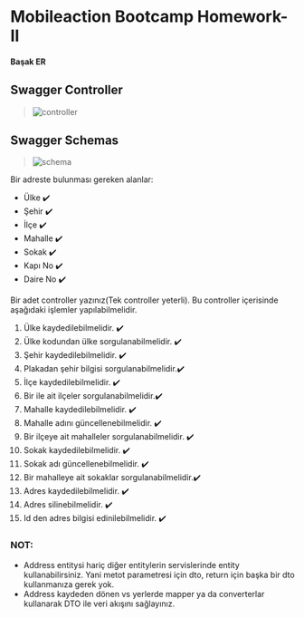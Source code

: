 # Mobileaction Bootcamp Homework-II

#### Başak ER

## Swagger Controller
> ![controller](https://user-images.githubusercontent.com/25417307/172879672-ad8fd42d-46fa-4867-b6c9-5fea6bb32695.png)

## Swagger Schemas

> ![schema](https://user-images.githubusercontent.com/25417307/172880212-93470235-57fe-45c6-b910-305d4d0d980f.png)

Bir adreste bulunması gereken alanlar:  
- Ülke ✔️
- Şehir ✔️
- İlçe ✔️
- Mahalle ✔️
- Sokak ✔️
- Kapı No  ✔️
- Daire No ✔️

Bir adet controller yazınız(Tek controller yeterli). Bu controller içerisinde aşağıdaki işlemler yapılabilmelidir.

1. Ülke kaydedilebilmelidir. ✔️
2. Ülke kodundan ülke sorgulanabilmelidir. ✔️
3. Şehir kaydedilebilmelidir. ✔️
4. Plakadan şehir bilgisi sorgulanabilmelidir.✔️
5. İlçe  kaydedilebilmelidir. ✔️
6. Bir ile ait ilçeler sorgulanabilmelidir.✔️
7. Mahalle kaydedilebilmelidir. ✔️
8. Mahalle adını güncellenebilmelidir.  ✔️
9. Bir ilçeye ait mahalleler sorgulanabilmelidir. ✔️
10. Sokak kaydedilebilmelidir. ✔️
11. Sokak adı güncellenebilmelidir. ✔️
12. Bir mahalleye ait sokaklar sorgulanabilmelidir.✔️
13. Adres kaydedilebilmelidir.  ✔️
14. Adres silinebilmelidir. ✔️
15. Id den adres bilgisi edinilebilmelidir. ✔️

### NOT:  
- Address entitysi hariç diğer entitylerin servislerinde entity kullanabilirsiniz. Yani metot parametresi için dto, return için başka bir dto kullanmanıza gerek yok.  
- Address kaydeden dönen vs yerlerde mapper ya da converterlar kullanarak DTO ile veri akışını sağlayınız.

